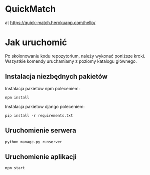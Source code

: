 # QuickMatch
at https://quick-match.herokuapp.com/hello/
# Jak uruchomić
Po skolonowaniu kodu repozytorium, należy wykonać poniższe kroki. Wszystkie komendy uruchamiamy z poziomy katalogu głównego.
## Instalacja niezbędnych pakietów
Instalacja pakietów npm poleceniem:
```
npm install
```
Instalacja pakietow django poleceniem:
```
pip install -r requirements.txt
```
## Uruchomienie serwera
```
python manage.py runserver
```
## Uruchomienie aplikacji
```
npm start
```
